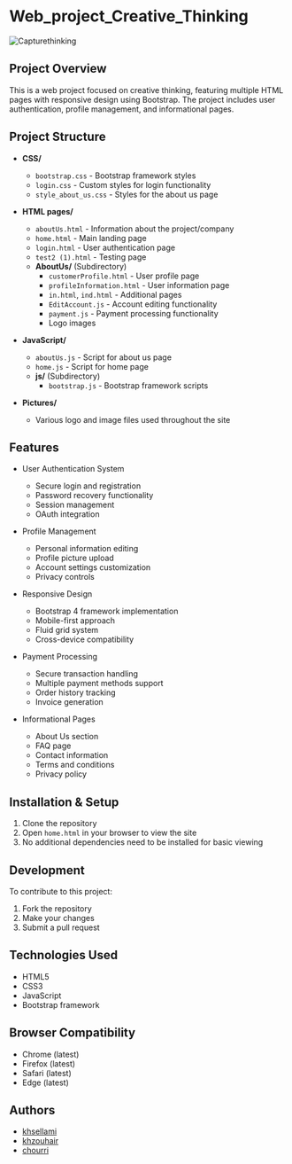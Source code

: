 # Web_project_Creative_Thinking
![Capturethinking](https://github.com/user-attachments/assets/8428a678-f1b7-43e8-b1df-cc3f66591f1d)

## Project Overview
This is a web project focused on creative thinking, featuring multiple HTML pages with responsive design using Bootstrap. The project includes user authentication, profile management, and informational pages.

## Project Structure
- **CSS/**
  - `bootstrap.css` - Bootstrap framework styles
  - `login.css` - Custom styles for login functionality
  - `style_about_us.css` - Styles for the about us page

- **HTML pages/**
  - `aboutUs.html` - Information about the project/company
  - `home.html` - Main landing page
  - `login.html` - User authentication page
  - `test2 (1).html` - Testing page
  - **AboutUs/** (Subdirectory)
    - `customerProfile.html` - User profile page
    - `profileInformation.html` - User information page
    - `in.html`, `ind.html` - Additional pages
    - `EditAccount.js` - Account editing functionality
    - `payment.js` - Payment processing functionality
    - Logo images

- **JavaScript/**
  - `aboutUs.js` - Script for about us page
  - `home.js` - Script for home page
  - **js/** (Subdirectory)
    - `bootstrap.js` - Bootstrap framework scripts

- **Pictures/**
  - Various logo and image files used throughout the site

## Features
- User Authentication System
    - Secure login and registration
    - Password recovery functionality
    - Session management
    - OAuth integration

- Profile Management
    - Personal information editing
    - Profile picture upload
    - Account settings customization
    - Privacy controls

- Responsive Design
    - Bootstrap 4 framework implementation
    - Mobile-first approach
    - Fluid grid system
    - Cross-device compatibility

- Payment Processing
    - Secure transaction handling
    - Multiple payment methods support
    - Order history tracking
    - Invoice generation

- Informational Pages
    - About Us section
    - FAQ page
    - Contact information
    - Terms and conditions
    - Privacy policy

## Installation & Setup
1. Clone the repository
2. Open `home.html` in your browser to view the site
3. No additional dependencies need to be installed for basic viewing

## Development
To contribute to this project:
1. Fork the repository
2. Make your changes
3. Submit a pull request

## Technologies Used
- HTML5
- CSS3
- JavaScript
- Bootstrap framework

## Browser Compatibility
- Chrome (latest)
- Firefox (latest)
- Safari (latest)
- Edge (latest)

## Authors
- [khsellami](https://github.com/khsellami)
- [khzouhair](https://github.com/khzouhair)
- [chourri](https://github.com/chourri)
